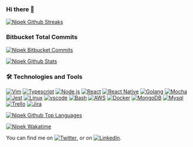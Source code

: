 ### Hi there 👋

[![Nipek Github Streaks](https://github-readme-streak-stats.herokuapp.com?user=nipek&theme=buefy-dark&hide_border=true)](https://nipek.github.io)

### Bitbucket Total Commits

[![Nipek Bitbucket Commits](https://img.shields.io/static/v1?label=Aug%2009%2C%202014%20-%20Present&message=>2,000&color=informational&style=flat&logo=bitbucket&logoColor=white)](https://nipek.github.io)

[![Nipek Github Stats](https://github-readme-stats.vercel.app/api?username=nipek&theme=midnight-purple&show_icons=true&hide=stars,issues,contribs&count_private=true&custom_title=Github%20Stats&hide_border=true&include_all_commits=false)](https://nipek.github.io)

### 🛠 Technologies and Tools

[![Vim](https://img.shields.io/static/v1?label=Code&message=Vim&color=informational&style=flat&logo=vim&logoColor=white)](https://nipek.github.io) 
[![Typescript](https://img.shields.io/static/v1?label=Code&message=Typescript&color=informational&style=flat&logo=typescript&logoColor=white)](https://nipek.github.io) 
[![Node.js](https://img.shields.io/static/v1?label=Code&message=Node.js&color=informational&style=flat&logo=javascript&logoColor=white)](https://nipek.github.io)
[![React](https://img.shields.io/static/v1?label=Code&message=React.js&color=informational&style=flat&logo=react&logoColor=white)](https://nipek.github.io)
[![React Native](https://img.shields.io/static/v1?label=Code&message=React-Native&color=informational&style=flat&logo=androidstudio&logoColor=white)](https://nipek.github.io)
[![Golang](https://img.shields.io/static/v1?label=Code&message=Golang&color=informational&style=flat&logo=go&logoColor=white)](https://nipek.github.io)
[![Mocha](https://img.shields.io/static/v1?label=Code&message=Mocha&color=informational&style=flat&logo=mocha&logoColor=white)](https://nipek.github.io)
[![Jest](https://img.shields.io/static/v1?label=Code&message=Jest&color=informational&style=flat&logo=jest&logoColor=white)](https://nipek.github.io)
[![Linux](https://img.shields.io/static/v1?label=OS&message=Linux&color=informational&style=flat&logo=linux&logoColor=white)](https://nipek.github.io) 
[![vscode](https://img.shields.io/static/v1?label=Editor&message=VS%20Code&color=informational&style=flat&logo=visualstudiocode&logoColor=white)](https://nipek.github.io)
[![Bash](https://img.shields.io/static/v1?label=Shell&message=Bash&color=informational&style=flat&logo=gnubash&logoColor=white)](https://nipek.github.io)
[![AWS](https://img.shields.io/static/v1?label=Cloud&message=AWS&color=informational&style=flat&logo=amazonaws&logoColor=white)](https://nipek.github.io)
[![Docker](https://img.shields.io/static/v1?label=Tools&message=Docker&color=informational&style=flat&logo=docker&logoColor=white)](https://nipek.github.io)
[![MongoDB](https://img.shields.io/static/v1?label=Tools&message=MongoDB&color=informational&style=flat&logo=mongodb&logoColor=white)](https://nipek.github.io)
[![Mysql](https://img.shields.io/static/v1?label=Tools&message=MySQL&color=informational&style=flat&logo=mysql&logoColor=white)](https://nipek.github.io)
[![Trello](https://img.shields.io/static/v1?label=Tools&message=Trello&color=informational&style=flat&logo=trello&logoColor=white)](https://nipek.github.io)
[![Jira](https://img.shields.io/static/v1?label=Tools&message=Jira&color=informational&style=flat&logo=jira&logoColor=white)](https://nipek.github.io)




[![Nipek Github Top Languages](https://github-readme-stats.vercel.app/api/top-langs/?username=nipek&layout=compact)](https://nipek.github.io)

[![Nipek Wakatime](https://github-readme-stats.vercel.app/api/wakatime?username=nipek&layout=compact)](https://nipek.github.io)


<!-- Actual text -->

You can find me on [![Twitter][1.2]][1], or on [![LinkedIn][2.2]][2].

<!-- Icons -->

[1.2]: http://i.imgur.com/wWzX9uB.png (twitter icon without padding)
[2.2]: https://raw.githubusercontent.com/MartinHeinz/MartinHeinz/master/linkedin-3-16.png (LinkedIn icon without padding)

<!-- Links to your social media accounts -->

[1]: https://twitter.com/olanipekunife
[2]: https://www.linkedin.com/in/nipek/



<!--
**nipek/nipek** is a ✨ _special_ ✨ repository because its `README.md` (this file) appears on your GitHub profile.

[<img src="https://readme-spotify-status-ffyn06apc-olanipekunifeoluwao.vercel.app/api/run-spotify-status" alt="Your alt what" width="500" />](https://nipek.github.io)
Here are some ideas to get you started:

- 🔭 I’m currently working on ...
- 🌱 I’m currently learning ...
- 👯 I’m looking to collaborate on ...
- 🤔 I’m looking for help with ...
- 💬 Ask me about ...
- 📫 How to reach me: ...
- 😄 Pronouns: ...
- ⚡ Fun fact: ...
-->
